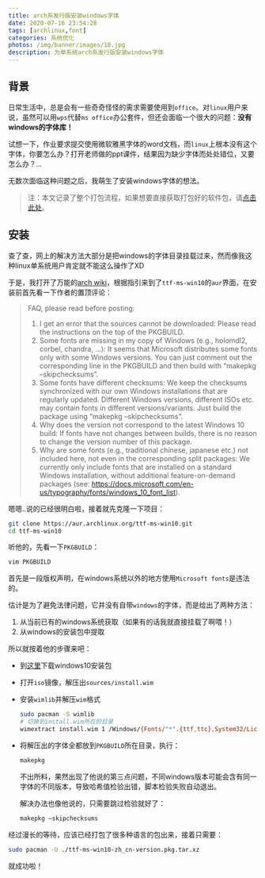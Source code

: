 ```yaml
---
title: arch系发行版安装windows字体
date: 2020-07-16 23:54:28
tags: [archlinux,font]
categories: 系统优化
photos: /img/banner/images/18.jpg
description: 为单系统arch系发行版安装windows字体
---
```


## 背景

日常生活中，总是会有一些奇奇怪怪的需求需要使用到`office`。对`linux`用户来说，虽然可以用`wps`代替`ms office`办公套件，但还会面临一个很大的问题：**没有windows的字体库！**

试想一下，作业要求提交使用微软雅黑字体的word文档，而`linux`上根本没有这个字体，你要怎么办？打开老师做的ppt课件，结果因为缺少字体而处处错位，又要怎么办？…

无数次面临这种问题之后，我萌生了安装windows字体的想法。

<!-- more -->

> 注：本文记录了整个打包流程，如果想要直接获取打包好的软件包，请[点击此处](https://drive.allwens.work:10000/#/s/bDsY)。

## 安装

查了查，网上的解决方法大部分是把windows的字体目录挂载过来，然而像我这种linux单系统用户肯定就不能这么操作了XD

于是，我打开了万能的[arch wiki](https://wiki.archlinux.org/index.php/Microsoft_fonts)，根据指引来到了`ttf-ms-win10`的`aur`界面，在安装前首先看一下作者的置顶评论：

> FAQ, please read before posting:
>
> 1. I get an error that the sources cannot be downloaded: Please read the instructions on the top of the PKGBUILD.
> 2. Some fonts are missing in my copy of Windows (e.g., holomdl2, corbel, chandra, …): It seems that Microsoft distributes some fonts only with some Windows versions. You can just comment out the corresponding line in the PKGBUILD and then build with “makepkg –skipchecksums”.
> 3. Some fonts have different checksums: We keep the checksums synchronized with our own Windows installations that are regularly updated. Different Windows versions, different ISOs etc. may contain fonts in different versions/variants. Just build the package using “makepkg –skipchecksums”.
> 4. Why does the version not correspond to the latest Windows 10 build: If fonts have not changes between builds, there is no reason to change the version number of this package.
> 5. Why are some fonts (e.g., traditional chinese, japanese etc.) not included here, not even in the corresponding split packages: We currently only include fonts that are installed on a standard Windows installation, without additional feature-on-demand packages (see: https://docs.microsoft.com/en-us/typography/fonts/windows_10_font_list).

嗯嗯..说的已经很明白啦，接着就先克隆一下项目：

```bash
git clone https://aur.archlinux.org/ttf-ms-win10.git
cd ttf-ms-win10
```

听他的，先看一下`PKGBUILD`：

```bash
vim PKGBUILD
```

首先是一段版权声明，在windows系统以外的地方使用`Microsoft fonts`是违法的。

估计是为了避免法律问题，它并没有自带`windows`的字体，而是给出了两种方法：

1. 从当前已有的windows系统获取（如果有的话我就直接挂载了啊喂！）
2. 从windows的安装包中提取

所以就按着他的步骤来吧：

- 到[这里](http://www.microsoft.com/en-us/evalcenter/evaluate-windows-10-enterprise)下载windows10安装包

- 打开`iso`镜像，解压出`sources/install.wim`

- 安装`wimlib`并解压`wim`格式

  ```bash
  sudo pacman -S wimlib
  # 切换到install.wim所在的目录
  wimextract install.wim 1 /Windows/{Fonts/"*".{ttf,ttc},System32/Licenses/neutral/"*"/"*"/license.rtf} --dest-dir fonts
  ```

- 将解压出的字体全都放到`PKGBUILD`所在目录，执行：

  ```bash
  makepkg
  ```

  不出所料，果然出现了他说的第三点问题，不同windows版本可能会含有同一字体的不同版本，导致哈希值检验出错，脚本检验失败自动退出。

  解决办法也像他说的，只需要跳过检验就好了：

  ```bash
  makepkg –skipchecksums
  ```

经过漫长的等待，应该已经打包了很多种语言的包出来，接着只需要：

```bash
sudo pacman -U ./ttf-ms-win10-zh_cn-version.pkg.tar.xz
```

就成功啦！
